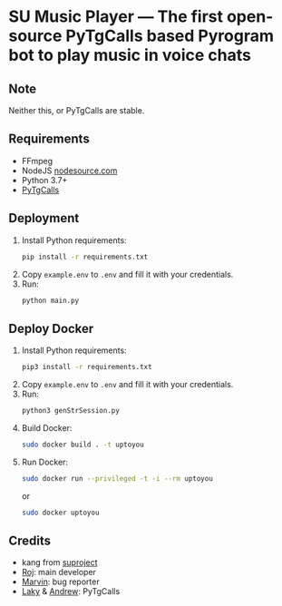 # SU Music Player — The first open-source PyTgCalls based Pyrogram bot to play music in voice chats

## Note

Neither this, or PyTgCalls are stable.

## Requirements

- FFmpeg
- NodeJS [nodesource.com](https://nodesource.com/)
- Python 3.7+
- [PyTgCalls](https://github.com/pytgcalls/pytgcalls)

## Deployment

1. Install Python requirements:
   ```bash
   pip install -r requirements.txt
   ```
2. Copy `example.env` to `.env` and fill it with your credentials.
3. Run:
   ```bash
   python main.py
   ```
## Deploy Docker

1. Install Python requirements:
   ```bash
   pip3 install -r requirements.txt
   ```
2. Copy `example.env` to `.env` and fill it with your credentials.
3. Run:
   ```bash
   python3 genStrSession.py
   ```
4. Build Docker:
   ```bash
   sudo docker build . -t uptoyou
   ```
5. Run Docker:
   ```bash
   sudo docker run --privileged -t -i --rm uptoyou 
   ```
   or
   ```bash
   sudo docker uptoyou
   ```
## Credits
- kang from [suproject](https://github.com/suprojects/MusicPlayer) 
- [Roj](https://github.com/rojserbest): main developer
- [Marvin](https://github.com/BlackStoneReborn): bug reporter
- [Laky](https://github.com/Laky-64) & [Andrew](https://github.com/AndrewLaneX): PyTgCalls
